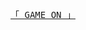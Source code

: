 <p align="center"> 
  <samp>
    <a href="https://gokulakishorereddypuli.github.io/snake-game/">「 GAME ON 」</a>
  </samp>
</p>
